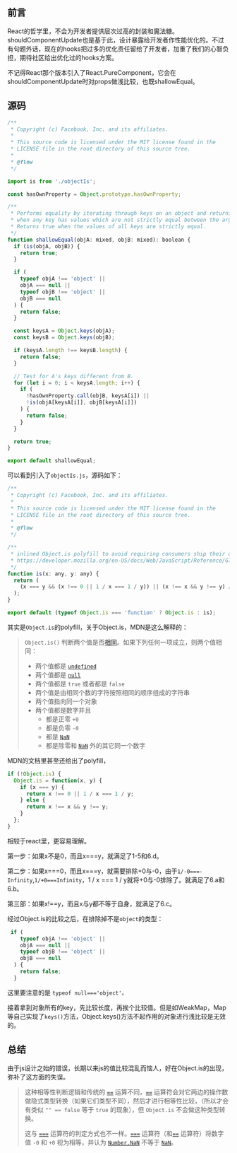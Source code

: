## 前言

React的哲学里，不会为开发者提供层次过高的封装和魔法糖。shouldComponentUpdate也是基于此，设计暴露给开发者作性能优化的。不过有句题外话，现在的hooks把过多的优化责任留给了开发者，加重了我们的心智负担，期待社区给出优化过的hooks方案。

 不记得React那个版本引入了React.PureComponent，它会在shouldComponentUpdate时对props做浅比较，也既shallowEqual。

## 源码

```javascript
/**
 * Copyright (c) Facebook, Inc. and its affiliates.
 *
 * This source code is licensed under the MIT license found in the
 * LICENSE file in the root directory of this source tree.
 *
 * @flow
 */

import is from './objectIs';

const hasOwnProperty = Object.prototype.hasOwnProperty;

/**
 * Performs equality by iterating through keys on an object and returning false
 * when any key has values which are not strictly equal between the arguments.
 * Returns true when the values of all keys are strictly equal.
 */
function shallowEqual(objA: mixed, objB: mixed): boolean {
  if (is(objA, objB)) {
    return true;
  }

  if (
    typeof objA !== 'object' ||
    objA === null ||
    typeof objB !== 'object' ||
    objB === null
  ) {
    return false;
  }

  const keysA = Object.keys(objA);
  const keysB = Object.keys(objB);

  if (keysA.length !== keysB.length) {
    return false;
  }

  // Test for A's keys different from B.
  for (let i = 0; i < keysA.length; i++) {
    if (
      !hasOwnProperty.call(objB, keysA[i]) ||
      !is(objA[keysA[i]], objB[keysA[i]])
    ) {
      return false;
    }
  }

  return true;
}

export default shallowEqual;
```

可以看到引入了`objectIs.js`，源码如下：

```javascript
/**
 * Copyright (c) Facebook, Inc. and its affiliates.
 *
 * This source code is licensed under the MIT license found in the
 * LICENSE file in the root directory of this source tree.
 *
 * @flow
 */

/**
 * inlined Object.is polyfill to avoid requiring consumers ship their own
 * https://developer.mozilla.org/en-US/docs/Web/JavaScript/Reference/Global_Objects/Object/is
 */
function is(x: any, y: any) {
  return (
    (x === y && (x !== 0 || 1 / x === 1 / y)) || (x !== x && y !== y) // eslint-disable-line no-self-compare
  );
}

export default (typeof Object.is === 'function' ? Object.is : is);
```

其实是`Object.is`的polyfill，关于Object.is，MDN是这么解释的：

> `Object.is()` 判断两个值是否[相同](https://developer.mozilla.org/zh-CN/docs/Web/JavaScript/Equality_comparisons_and_sameness)。如果下列任何一项成立，则两个值相同：
>
> - 两个值都是 [`undefined`](https://developer.mozilla.org/zh-CN/docs/Web/JavaScript/Reference/Global_Objects/undefined)
> - 两个值都是 [`null`](https://developer.mozilla.org/zh-CN/docs/Web/JavaScript/Reference/Global_Objects/null)
> - 两个值都是 `true` 或者都是 `false`
> - 两个值是由相同个数的字符按照相同的顺序组成的字符串
> - 两个值指向同一个对象
> - 两个值都是数字并且
>   - 都是正零 `+0`
>   - 都是负零 `-0`
>   - 都是 [`NaN`](https://developer.mozilla.org/zh-CN/docs/Web/JavaScript/Reference/Global_Objects/NaN)
>   - 都是除零和 [`NaN`](https://developer.mozilla.org/zh-CN/docs/Web/JavaScript/Reference/Global_Objects/NaN) 外的其它同一个数字

MDN的文档里甚至还给出了polyfill，

```js
if (!Object.is) {
  Object.is = function(x, y) {
    if (x === y) { 
      return x !== 0 || 1 / x === 1 / y;
    } else {
      return x !== x && y !== y;
    }
  };
}
```

相较于react里，更容易理解。

第一步：如果x不是0，而且x===y，就满足了1-5和6.d。

第二步：如果x===0，而且x===y，就需要排除+0与-0，由于`1/-0===-Infinity`,`1/+0===Infinity`，1 / x === 1 / y就将+0与-0排除了。就满足了6.a和6.b。

第三部：如果x!==y，而且x与y都不等于自身，就满足了6.c。

经过Object.is的比较之后，在排除掉不是`object`的类型：

```javascript
 if (
    typeof objA !== 'object' ||
    objA === null ||
    typeof objB !== 'object' ||
    objB === null
  ) {
    return false;
  }
```

这里要注意的是 `typeof null==='object'。`

接着拿到对象所有的key，先比较长度，再挨个比较值。但是如WeakMap，Map等自己实现了`keys()`方法，Object.keys()方法不起作用的对象进行浅比较是无效的。

## 总结

由于js设计之始的错误，长期以来js的值比较混乱而恼人，好在Object.is的出现，弥补了这方面的失误。

> 这种相等性判断逻辑和传统的 [`==`](https://developer.mozilla.org/zh-CN/docs/Web/JavaScript/Reference/Operators/Comparison_Operators#Equality) 运算不同，[`==`](https://developer.mozilla.org/zh-CN/docs/Web/JavaScript/Reference/Operators/Comparison_Operators#Equality) 运算符会对它两边的操作数做隐式类型转换（如果它们类型不同），然后才进行相等性比较，（所以才会有类似 `"" == false` 等于 `true` 的现象），但 `Object.is` 不会做这种类型转换。
>
> 这与 [`===`](https://developer.mozilla.org/zh-CN/docs/Web/JavaScript/Reference/Operators/Comparison_Operators#Identity) 运算符的判定方式也不一样。[`===`](https://developer.mozilla.org/zh-CN/docs/Web/JavaScript/Reference/Operators/Comparison_Operators#Identity) 运算符（和[`==`](https://developer.mozilla.org/zh-CN/docs/Web/JavaScript/Reference/Operators/Comparison_Operators#Equality) 运算符）将数字值 `-0` 和 `+0` 视为相等，并认为 [`Number.NaN`](https://developer.mozilla.org/zh-CN/docs/Web/JavaScript/Reference/Global_Objects/Number/NaN) 不等于 [`NaN`](https://developer.mozilla.org/zh-CN/docs/Web/JavaScript/Reference/Global_Objects/NaN)。


